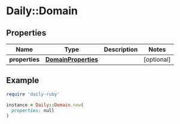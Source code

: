 # Daily::Domain

## Properties

| Name | Type | Description | Notes |
| ---- | ---- | ----------- | ----- |
| **properties** | [**DomainProperties**](DomainProperties.md) |  | [optional] |

## Example

```ruby
require 'daily-ruby'

instance = Daily::Domain.new(
  properties: null
)
```

